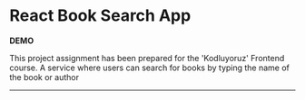 # React Book Search App

**DEMO** 

This project assignment has been prepared for the 'Kodluyoruz' Frontend course. A service where users can search for books by typing the name of the book or author

---

